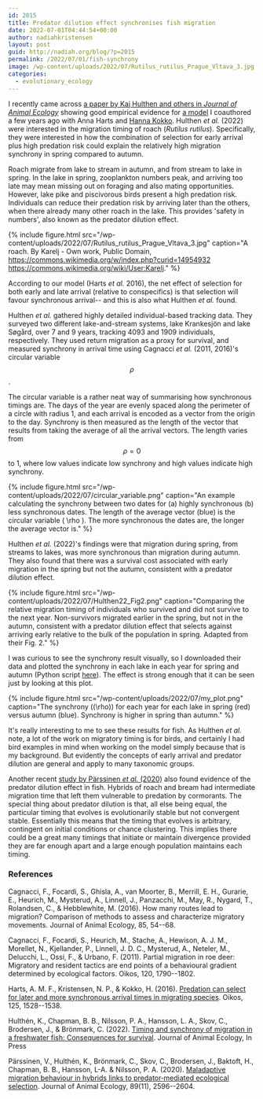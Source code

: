 ```yaml
---
id: 2015
title: Predator dilution effect synchronises fish migration
date: 2022-07-01T04:44:54+00:00
author: nadiahkristensen
layout: post
guid: http://nadiah.org/blog/?p=2015
permalink: /2022/07/01/fish-synchrony
image: /wp-content/uploads/2022/07/Rutilus_rutilus_Prague_Vltava_3.jpg
categories:
  - evolutionary_ecology
---
```


I recently came across [a paper by Kaj Hulthen and others in *Journal of Animal Ecology*](https://besjournals.onlinelibrary.wiley.com/doi/full/10.1111/1365-2656.13790)
showing good empirical evidence for [a model](https://nadiah.org/wp-content/uploads/2019/03/Harts_et_al-2016-Oikos.pdf) I coauthored a few years ago with Anna Harts and [Hanna Kokko](https://www.kokkonuts.org/).
Hulthen *et al.* (2022) were interested in the migration timing of roach (*Rutilus rutilus*).
Specifically, they were interested in how the combination of selection for early arrival plus high predation risk could explain the relatively high migration synchrony in spring compared to autumn.

Roach migrate from lake to stream in autumn,
and from stream to lake in spring.
In the lake in spring, zooplankton numbers peak,
and arriving too late may mean missing out on foraging and also mating opportunities.
However, 
lake pike and piscivorous birds present a high predation risk.
Individuals can reduce their predation risk by arriving later than the others, when there already many other roach in the lake. This provides 'safety in numbers', also known as the predator dilution effect.

{%
    include figure.html
    src="/wp-content/uploads/2022/07/Rutilus_rutilus_Prague_Vltava_3.jpg"
    caption="A roach. By Karelj - Own work, Public Domain, https://commons.wikimedia.org/w/index.php?curid=14954932 https://commons.wikimedia.org/wiki/User:Karelj."
%}

According to our model (Harts *et al.* 2016),
the net effect of selection for both early and late arrival (relative to conspecifics) is that selection will favour synchronous arrival--
and this is also what Hulthen *et al.* found.

Hulthen *et al.* gathered highly detailed individual-based tracking data.
They surveyed two different lake-and-stream systems,
lake Krankesjön and lake Søgård,
over 7 and 9 years, tracking 4093 and 1909 individuals, respectively.
They used return migration as a proxy for survival,
and measured synchrony in arrival time using Cagnacci *et al.* (2011, 2016)'s circular variable $$\rho$$.

The circular variable is a rather neat way of summarising how synchronous timings are.
The days of the year are evenly spaced along the perimeter of a circle with radius 1,
and each arrival is encoded as a vector from the origin to the day.
Synchrony is then measured as the length of the vector that results from taking the average of all the arrival vectors.
The length varies from $$\rho = 0$$ to 1, where low values indicate low synchrony and high values indicate high synchrony.

{%
    include figure.html
    src="/wp-content/uploads/2022/07/circular_variable.png"
    caption="An example calculating the synchrony between two dates for (a) highly synchronous (b) less synchronous dates. The length of the average vector (blue) is the circular variable \( \rho \).
    The more synchronous the dates are, the longer the average vector is."
%}

Hulthen *et al.* (2022)'s findings were that migration during spring, from streams to lakes, was more synchronous than migration during autumn.
They also found that there was a survival cost associated with early migration in the spring but not the autumn,
consistent with a predator dilution effect.

{%
    include figure.html
    src="/wp-content/uploads/2022/07/Hulthen22_Fig2.png"
    caption="Comparing the relative migration timing of individuals who survived and did not survive to the next year. Non-survivors migrated earlier in the spring, but not in the autumn, consistent with a predator dilution effect that selects against arriving early relative to the bulk of the population in spring. Adapted from their Fig. 2."
%}

I was curious to see the synchrony result visually,
so I downloaded their data and plotted the synchrony in each lake in each year for spring and autumn
(Python script [here](https://github.com/nadiahpk/hulthen-2022-playground)).
The effect is strong enough that it can be seen just by looking at this plot.

{%
    include figure.html
    src="/wp-content/uploads/2022/07/my_plot.png"
    caption="The synchrony (\(\rho\)) for each year for each lake in spring (red) versus autumn (blue). Synchrony is higher in spring than autumn."
%}

It's really interesting to me to see these results for fish.
As Hulthen *et al.* note, a lot of the work on migratory timing is for birds,
and certainly I had bird examples in mind when working on the model simply because that is my background.
But evidently the concepts of early arrival and predator dilution are general and apply to many taxonomic groups.

Another recent [study by Pärssinen *et al.* (2020)](https://besjournals.onlinelibrary.wiley.com/doi/full/10.1111/1365-2656.13308)
also found evidence of the predator dilution effect in fish.
Hybrids of roach and bream had intermediate migration time that left them vulnerable to predation by cormorants.
The special thing about predator dilution is that, all else being equal, the particular timing that evolves is evolutionarily stable but not convergent stable. Essentially this means that the timing that evolves is arbitrary,
contingent on initial conditions or chance clustering. 
This implies there could be a great many timings that initiate or maintain divergence provided they are far enough apart and a large enough population maintains each timing.


<h3>References</h3>

Cagnacci, F., Focardi, S., Ghisla, A., van Moorter, B., Merrill, E. H., Gurarie, E., Heurich, M., Mysterud, A., Linnell, J., Panzacchi, M., May, R., Nygard, T., Rolandsen, C., & Hebblewhite, M. (2016). How many routes lead to migration? Comparison of methods to assess and characterize migratory movements. Journal of Animal Ecology, 85, 54--68.

Cagnacci, F., Focardi, S., Heurich, M., Stache, A., Hewison, A. J. M., Morellet, N., Kjellander, P., Linnell, J. D. C., Mysterud, A., Neteler, M., Delucchi, L., Ossi, F., & Urbano, F. (2011). Partial migration in roe deer: Migratory and resident tactics are end points of a behavioural gradient determined by ecological factors. Oikos, 120, 1790--1802.

Harts, A. M. F., Kristensen, N. P., & Kokko, H. (2016). [Predation can select for later and more synchronous arrival times in migrating species](https://nadiah.org/wp-content/uploads/2019/03/Harts_et_al-2016-Oikos.pdf). Oikos, 125, 1528--1538.

Hulthén, K., Chapman, B. B., Nilsson, P. A., Hansson, L. A., Skov, C., Brodersen, J., & Brönmark, C. (2022). [Timing and synchrony of migration in a freshwater fish: Consequences for survival](https://besjournals.onlinelibrary.wiley.com/doi/full/10.1111/1365-2656.13790). Journal of Animal Ecology, In Press

Pärssinen, V., Hulthén, K., Brönmark, C., Skov, C., Brodersen, J., Baktoft, H., Chapman, B. B., Hansson, L-A. & Nilsson, P. A. (2020). [Maladaptive migration behaviour in hybrids links to predator‐mediated ecological selection](https://besjournals.onlinelibrary.wiley.com/doi/full/10.1111/1365-2656.13308). Journal of Animal Ecology, 89(11), 2596--2604.
